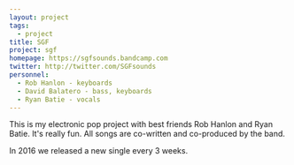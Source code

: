 ```yaml
---
layout: project
tags:
  - project
title: SGF
project: sgf
homepage: https://sgfsounds.bandcamp.com
twitter: http://twitter.com/SGFsounds
personnel:
  - Rob Hanlon - keyboards
  - David Balatero - bass, keyboards
  - Ryan Batie - vocals
---
```


This is my electronic pop project with best friends Rob Hanlon and Ryan Batie.
It's really fun. All songs are co-written and co-produced by the band.

In 2016 we released a new single every 3 weeks.
